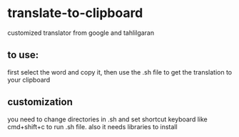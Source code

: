 # translate-to-clipboard
customized translator from google and tahlilgaran


## to use:
first select the word and copy it, then use the .sh file to get the translation to your clipboard

## customization
you need to change directories in .sh and set shortcut keyboard like cmd+shift+c to run .sh file. also it needs libraries to install 

